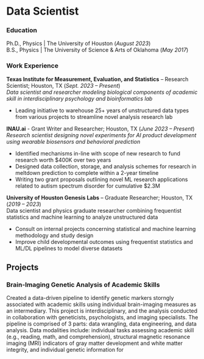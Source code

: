 # Data Scientist

### Education 
Ph.D., Physics | The University of Houston (_August 2023_)  
B.S., Physics | The University of Science & Arts of Oklahoma (_May 2017_)

### Work Experience
**Texas Institute for Measurement, Evaluation, and Statistics** – Research Scientist; Houston, TX (_Sept. 2023 – Present_)  
_Data scientist and researcher modeling biological components of academic skill in interdisciplinary psychology and bioinformatics lab_ 
-	Leading initiative to warehouse 25+ years of unstructured data types from various projects to streamline novel analysis research lab  

**INAU.ai** - Grant Writer and Researcher; Houston, TX (_June 2023 – Present_)  
_Research scientist designing novel experiments for AI product development using wearable biosensors and behavioral prediction_ 
-	Identified mechanisms in-line with scope of new research to fund research worth $400K over two years
-	Designed data collection, storage, and analysis schemes for research in meltdown prediction to complete within a 2-year timeline
-	Writing two grant proposals outlining novel ML research applications related to autism spectrum disorder for cumulative $2.3M  

**University of Houston Genesis Labs** – Graduate Researcher; Houston, TX (_2019 – 2023_)  
Data scientist and physics graduate researcher combining frequentist statistics and machine learning to analyze unstructured data
-	Consult on internal projects concerning statistical and machine learning methodology and study design
-	Improve child developmental outcomes using frequentist statistics and ML/DL pipelines to model diverse datasets 


## Projects
### Brain-Imaging Genetic Analysis of Academic Skills
Created a data-driven pipeline to identify genetic markers storngly associated with academic skills using individual brain-imaging measures as an intermediary. This project is interdisciplinary, and the analysis conducted in collaboration with geneticists, psychologists, and imaging specialists. The pipeline is comprised of 3 parts: data wrangling, data engineering, and data analysis. Data modalities include: individual tasks assessing academic skill (e.g., reading, math, and comprehension), structural magnetic resonance imaging (MRI) indicators of gray matter development and white matter integrity, and individual genetic information for 

